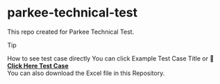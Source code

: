 # parkee-technical-test
This repo created for Parkee Technical Test. 

> [!Tip]
> How to see test case directly You can click Example Test Case Title or **:link: [Click Here Test Case](https://docs.google.com/spreadsheets/d/1pC5mRWiIYH7dOAQQW8bb_XUxgLeCbAzmV4u9VlPFBAE/edit?usp=sharing)**
> <br>You can also download the Excel file in this Repository.

<!--- # :pushpin: [About Parkee](https://parkee.app/en/about-us)
PARKEE is a parking payment system solution (available on mobile and desktop) that utilizes digital technology to transform the parking industry in Indonesia. One of PARKEE's missions as a parking industry startup is to transform traditional
paper-based parking methods into paperless ones.

# :writing_hand: User Story
PARKEE has created a feature called 'Online Receipt', so parking service
users no longer need to keep parking payment receipts in paper form, but only need to scan
the barcode displayed on the parking machine at the exit gate, and you can view the details
of the parking transaction you just made.

# :fleur_de_lis: Feature Name
Online Parking Receipt

# :gear: Objective
Verify and validate the **Online Parking Receipt** is generated after a completed parking session, correct transaction parking details, entry/exit gate, entry/exit time, duration, amount of paid match with the user story or  acceptance criteria

#  :white_check_mark: Acceptance Criteria
1. **Online Receipt** is generated after successful payment
2. Parking detail information such as Entry/Exit Gate, Entry/Exit Time, Duration, Parking fee etc are appeared
3. Parking fee calculation correct based on the Duration and Location
4. No Duplicate Online Receipt Ticket Number / Receipt Number
5. Parking fee handle when the Duration time less than 1 hour or more the max of parking
6. Status of payment and payment method are appear correctly

# :test_tube: [Example Test Cases](https://docs.google.com/spreadsheets/d/1pC5mRWiIYH7dOAQQW8bb_XUxgLeCbAzmV4u9VlPFBAE/edit?usp=sharing)
| Test Case ID | Test Case Description     | Pre-Condition | Label  | Test Step(s)                    | Expected Result              | Actual Result     | Status | 
|:-------------|:--------------------------|:--------------|:-------|:--------------------------------|:------------------------------|:------------------|:-------|
| TCRCPT-001        | Verify that "Online Receipt" will be generate when user Scan QR Code in the Exit Gate and successfully PAID   | User already Login on the APP   | Positive Case  | 1. Click "QR" icon on the homepage<br>2. Scan the QR Code in the Exit Gate<br>3. Successfully Paid    | Successfully Generate the Online Receipt   | As expected       | ✅ Pass|

Thank you :pray:

-->


